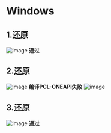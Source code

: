 # Windows
## 1.还原
![image](https://github.com/zhupailiangx/Works/assets/120553507/4bacc9d6-3924-48cf-83e6-854c8fc64b8f)
**通过**
## 2.还原
![image](https://github.com/zhupailiangx/Works/assets/120553507/438adcc9-b7ad-43df-be5c-1110de28c926)
**编译PCL-ONEAPI失败**
![image](https://github.com/zhupailiangx/Works/assets/120553507/cb5e9106-a777-4d21-8b8a-4cf798ec6d4f)

## 3.还原
![image](https://github.com/zhupailiangx/Works/assets/120553507/c75cc5d5-3dce-4160-a738-5862ba77ac76)
**通过**
